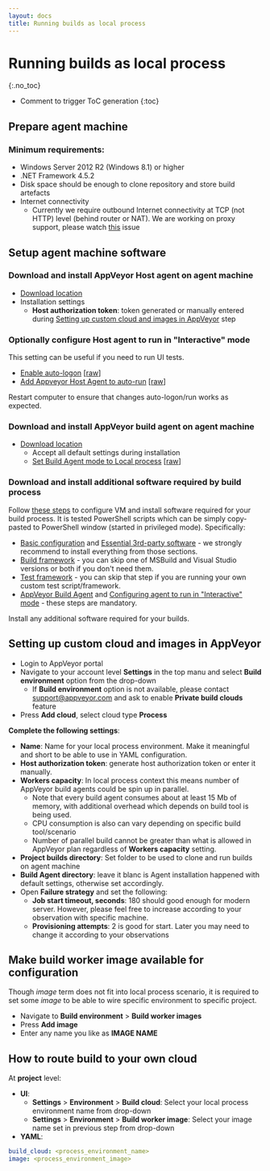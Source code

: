 ```yaml
---
layout: docs
title: Running builds as local process
---
```


<!-- markdownlint-disable MD022 MD032 -->
# Running builds as local process
{:.no_toc}

* Comment to trigger ToC generation
{:toc}
<!-- markdownlint-enable MD022 MD032 -->

## Prepare agent machine

### Minimum requirements:

* Windows Server 2012 R2 (Windows 8.1) or higher
* .NET Framework 4.5.2
* Disk space should be enough to clone repository and store build artefacts
* Internet connectivity
    * Currently we require outbound Internet connectivity at TCP (not HTTP) level (behind router or NAT). We are working on proxy support, please watch [this](https://github.com/appveyor/ci/issues/1303) issue

## Setup agent machine software

### Download and install AppVeyor Host agent on agent machine

* [Download location](https://www.appveyor.com/downloads/host-agent/windows/latest/AppveyorHostAgent.msi)
* Installation settings
    * **Host authorization token**: token generated or manually entered during [Setting up custom cloud and images in AppVeyor](/docs/enterprise/running-builds-as-local-process/#setting-up-custom-cloud-and-images-in-appveyor) step

### Optionally configure Host agent to run in "Interactive" mode

This setting can be useful if you need to run UI tests.

* [Enable auto-logon](https://github.com/appveyor/ci/blob/master/scripts/enterprise/enable_auto_logon.ps1) [[raw](https://raw.githubusercontent.com/appveyor/ci/master/scripts/enterprise/enable_auto_logon.ps1)]
* [Add Appveyor Host Agent to auto-run](https://github.com/appveyor/ci/blob/master/scripts/enterprise/add_appveyor_host_agent_to_auto_run.ps1) [[raw](https://raw.githubusercontent.com/appveyor/ci/master/scripts/enterprise/add_appveyor_host_agent_to_auto_run.ps1)]

Restart computer to ensure that changes auto-logon/run works as expected.

### Download and install AppVeyor build agent on agent machine

* [Download location](https://www.appveyor.com/downloads/build-agent/latest/AppveyorBuildAgent.msi)
    * Accept all default settings during installation
    * [Set Build Agent mode to Local process](https://github.com/appveyor/ci/blob/master/scripts/enterprise/set_local_process_build_agent_mode.ps1) [[raw](https://raw.githubusercontent.com/appveyor/ci/master/scripts/enterprise/set_local_process_build_agent_mode.ps1)]

### Download and install additional software required by build process

Follow [these steps](/docs/enterprise/setup-master-vm/) to configure VM and install software required for your build process. It is tested PowerShell scripts which can be simply copy-pasted to PowerShell window (started in privileged mode). Specifically:

* [Basic configuration](/docs/enterprise/setup-master-vm/#basic-configuration) and [Essential 3rd-party software](/docs/enterprise/setup-master-vm/#essential-3rd-party-software) - we strongly recommend to install everything from those sections.
* [Build framework](/docs/enterprise/setup-master-vm/#build-framework) - you can skip one of MSBuild and Visual Studio versions or both if you don't need them.
* [Test framework](/docs/enterprise/setup-master-vm/#test-framework) - you can skip that step if you are running your own custom test script/framework.
* [AppVeyor Build Agent](/docs/enterprise/setup-master-vm/#appveyor-build-agent) and [Configuring agent to run in "Interactive" mode](/docs/enterprise/setup-master-vm/#configuring-agent-to-run-in-interactive-mode) - these steps are mandatory.

Install any additional software required for your builds.

## Setting up custom cloud and images in AppVeyor

* Login to AppVeyor portal
* Navigate to your account level **Settings** in the top manu and select **Build environment** option from the drop-down
    * If **Build environment** option is not available, please contact [support@appveyor.com](mailto:support@appveyor.com) and ask to enable **Private build clouds** feature
* Press **Add cloud**, select cloud type **Process**

**Complete the following settings**:

* **Name**: Name for your local process environment. Make it meaningful and short to be able to use in YAML configuration.
* **Host authorization token**: generate host authorization token or enter it manually.
* **Workers capacity**: In local process context this means number of AppVeyor build agents could be spin up in parallel.
    * Note that every build agent consumes about at least 15 Mb of memory, with additional overhead which depends on build tool is being used.
    * CPU consumption is also can vary depending on specific build tool/scenario
    * Number of parallel build cannot be greater than what is allowed in AppVeyor plan regardless of **Workers capacity** setting.
* **Project builds directory**: Set folder to be used to clone and run builds on agent machine
* **Build Agent directory**: leave it blanc is Agent installation happened with default settings, otherwise set accordingly.
* Open **Failure strategy** and set the following:
    * **Job start timeout, seconds**: 180 should good enough for modern server. However, please feel free to increase according to your observation with specific machine.
    * **Provisioning attempts**: 2 is good for start. Later you may need to change it according to your observations

## Make build worker image available for configuration

Though *image* term does not fit into local process scenario, it is required to set some *image* to be able to wire specific environment to specific project.

* Navigate to **Build environment** > **Build worker images**
* Press **Add image**
* Enter any name you like as **IMAGE NAME**

## How to route build to your own cloud

At **project** level:

* **UI**:
    * **Settings** > **Environment** > **Build cloud**: Select your local process environment name from drop-down
    * **Settings** > **Environment** > **Build worker image**: Select your image name set in previous step from drop-down
* **YAML**:

```yaml
build_cloud: <process_environment_name>
image: <process_environment_image>
```
